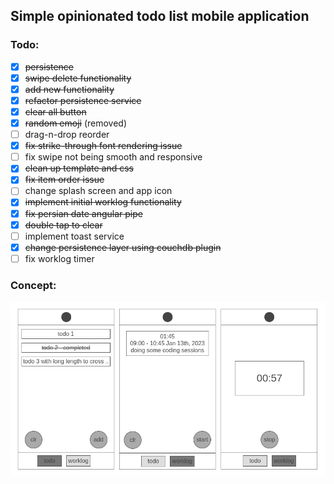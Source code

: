 ## Simple opinionated todo list mobile application
### Todo:
- [x] ~~persistence~~
- [x] ~~swipe delete functionality~~
- [x] ~~add new functionality~~
- [x] ~~refactor persistence service~~
- [x] ~~clear all button~~
- [x] ~~random emoji~~ (removed)
- [ ] drag-n-drop reorder
- [x] ~~fix strike-through font rendering issue~~
- [ ] fix swipe not being smooth and responsive
- [x] ~~clean up template and css~~
- [x] ~~fix item order issue~~
- [ ] change splash screen and app icon
- [x] ~~implement initial worklog functionality~~
- [x] ~~fix persian date angular pipe~~
- [x] ~~double tap to clear~~
- [ ] implement toast service
- [x] ~~change persistence layer using couchdb plugin~~
- [ ] fix worklog timer

### Concept:
[![concept](./res/concept.png)](https://wireframe.cc/pro/pp/b6d863b93619372)